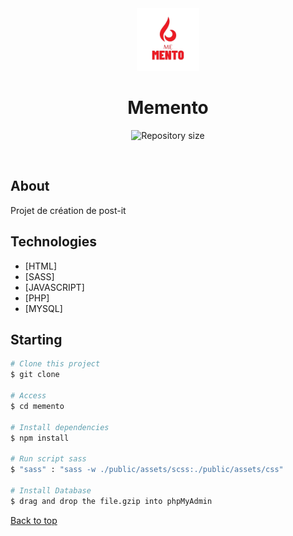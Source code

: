 <div align="center" id="top"> 
  <img src="./public/assets/images/logo.png" width='100px' alt="Memento" />

</div>

<h1 align="center">Memento</h1>

<p align="center">

  <img alt="Repository size" src="https://img.shields.io/github/repo-size/KilianOlry/memento?color=56BEB8">

</p>

<br>

## About ##

Projet de création de post-it

## Technologies ##

- [HTML]
- [SASS]
- [JAVASCRIPT]
- [PHP]
- [MYSQL]

## Starting ##

```bash
# Clone this project
$ git clone

# Access
$ cd memento

# Install dependencies
$ npm install

# Run script sass
$ "sass" : "sass -w ./public/assets/scss:./public/assets/css"

# Install Database
$ drag and drop the file.gzip into phpMyAdmin
```

<a href="#top">Back to top</a>
